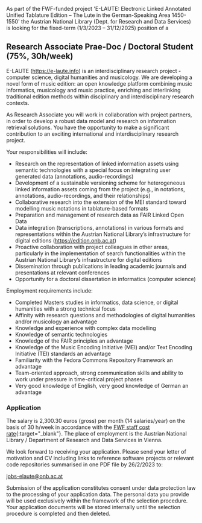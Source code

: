 As part of the FWF-funded project 'E-LAUTE: Electronic Linked Annotated Unified Tablature Edition – The Lute in the German-Speaking Area 1450-1550' the Austrian National Library (Dept. for Research and Data Services) is looking for the fixed-term (1/3/2023 – 31/12/2025) position of a

## Research Associate Prae-Doc / Doctoral Student (75%, 30h/week)

E-LAUTE (https://e-laute.info) is an interdisciplinary research project - computer science, digital humanities and musicology. We are developing a novel form of music edition: an open knowledge platform combining music informatics, musicology and music practice, enriching and interlinking traditional edition methods within disciplinary and interdisciplinary research contexts.

As Research Associate you will work in collaboration with project partners, in order to develop a robust data model and research on information retrieval solutions. You have the opportunity to make a significant contribution to an exciting international and interdisciplinary research project.

Your responsibilities will include:

* Research on the representation of linked information assets using semantic technologies with a special focus on integrating user generated data (annotations, audio-recordings)
* Development of a sustainable versioning scheme for heterogeneous linked information assets coming from the project (e.g., in notations, annotations, audio-recordings, and their relationships)
* Collaborative research into the extension of the MEI standard toward modelling music notations in tablature-based formats
* Preparation and management of research data as FAIR Linked Open Data
* Data integration (transcriptions, annotations) in various formats and representations within the Austrian National Library’s infrastructure for digital editions (https://edition.onb.ac.at)
* Proactive collaboration with project colleagues in other areas, particularly in the implementation of search functionalities within the Austrian National Library’s infrastructure for digital editions
* Dissemination through publications in leading academic journals and presentations at relevant conferences
* Opportunity for a doctoral dissertation in informatics (computer science)
 
Employment requirements include:

* Completed Masters studies in informatics, data science, or digital humanities with a strong technical focus
* Affinity with research questions and methodologies of digital humanities and/or musicology an advantage
* Knowledge and experience with complex data modelling
* Knowledge of semantic technologies
* Knowledge of the FAIR principles an advantage
* Knowledge of the Music Encoding Initiative (MEI) and/or Text Encoding Initiative (TEI) standards an advantage
* Familiarity with the Fedora Commons Repository Framework an advantage
* Team-oriented approach, strong communication skills and ability to work under pressure in time-critical project phases
* Very good knowledge of English, very good knowledge of German an advantage

### Application

The salary is 2,300.30 euros (gross) per month (14 salaries/year) on the basis of 30 h/week in accordance with the [FWF staff cost rate](https://www.fwf.ac.at/de/forschungsfoerderung/personalkostensaetze){:target="_blank"}. The place of employment is the Austrian National Library / Department of Research and Data Services in Vienna.

We look forward to receiving your application. Please send your letter of motivation and CV including links to reference software projects or relevant code repositories summarised in one PDF file by 26/2/2023 to: 

[jobs-elaute@onb.ac.at](mailto:jobs-elaute@onb.ac.at?subject=Application%20Research%20Associate%20DataModelling)

Submission of the application constitutes consent under data protection law to the processing of your application data. The personal data you provide will be used exclusively within the framework of the selection procedure. Your application documents will be stored internally until the selection procedure is completed and then deleted.

